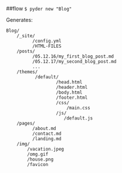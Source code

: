 ##flow
`$ pyder new "Blog"`

Generates:

    Blog/
        /_site/
              /config.yml
              /HTML-FILES
        /posts/
              /05.12.16/my_first_blog_post.md
              /05.12.17/my_second_blog_post.md
              ...
        /themes/
               /default/
                       /head.html
                       /header.html
                       /body.html
                       /footer.html
                       /css/
                           /main.css
                       /js/
                          /default.js
        /pages/
              /about.md
              /contact.md
              /landing.md
        /img/
            /vacation.jpeg
            /omg.gif
            /house.png
            /favicon
